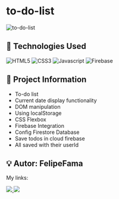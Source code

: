 # to-do-list

![to-do-list](https://github.com/user-attachments/assets/fa4636ac-6eec-4982-a40e-f8ee45cb60fc)

## :wrench: Technologies Used
![HTML5](https://img.shields.io/badge/html5-%23E34F26.svg?style=for-the-badge&logo=html5&logoColor=white)
![CSS3](https://img.shields.io/badge/css3-%231572B6.svg?style=for-the-badge&logo=css3&logoColor=white)
![Javascript](https://img.shields.io/badge/JavaScript-F7DF1E?style=for-the-badge&logo=javascript&logoColor=black)
![Firebase](https://img.shields.io/badge/firebase-ffca28?style=for-the-badge&logo=firebase&logoColor=black)

## :book: Project Information
- To-do list
- Current date display functionality
- DOM manipulation
- Using localStorage
- CSS Flexbox
- Firebase Integration
- Config Firestore Database
- Save todos in cloud firebase
- All saved with their userId

## :bulb:	Autor: FelipeFama
   My links:
   
   <a href="https://www.linkedin.com/in/felipe-fama/">
    <img src="https://img.shields.io/badge/LinkedIn-0077B5?style=for-the-badge&logo=linkedin&logoColor=white">
   </a> 
   
  <a href="https://github.com/lipehfama">
   <img src="https://img.shields.io/badge/GitHub-100000?style=for-the-badge&logo=github&logoColor=white">
  </a>
